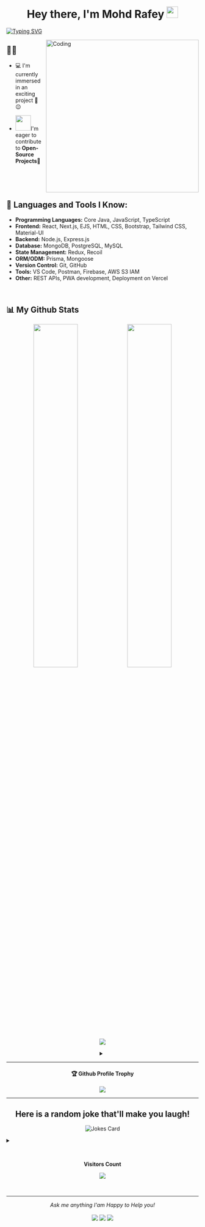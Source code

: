 
<h1 align="center">Hey there, I'm Mohd Rafey <img src="https://media.giphy.com/media/hvRJCLFzcasrR4ia7z/giphy.gif" width="30px"></h1>


[![Typing SVG](https://readme-typing-svg.demolab.com?font=Merriweather&weight=600&size=25&pause=1000&color=FF0000&center=true&vCenter=true&random=false&width=1000&lines=Passionate+Software+Engineer;Full+Stack+Web+Developer;Programmer)](https://git.io/typing-svg)


<img align="right" alt="Coding" width="400" src="https://github.com/ayushparikh-code/ayushparikh-code/blob/main/coding-freak%20(1).gif">


## 🙋‍♂️
- 💻 I'm currently immersed in an exciting project 🚀 :wink:

- <img src="https://github.com/rajput2107/rajput2107/blob/master/Assets/Handshake.gif" width="40px">I'm eager to contribute to **Open-Source Projects**🌟

<br>
<br>
<br>

## 🚀 Languages and Tools I Know:
<ul>
    <li><strong>Programming Languages:</strong> Core Java, JavaScript, TypeScript</li>
    <li><strong>Frontend:</strong> React, Next.js, EJS, HTML, CSS, Bootstrap, Tailwind CSS, Material-UI</li>
    <li><strong>Backend:</strong> Node.js, Express.js</li>
    <li><strong>Database:</strong> MongoDB, PostgreSQL, MySQL</li>
    <li><strong>State Management:</strong> Redux, Recoil</li>
    <li><strong>ORM/ODM:</strong> Prisma, Mongoose</li>
    <li><strong>Version Control:</strong> Git, GitHub</li>
    <li><strong>Tools:</strong> VS Code, Postman, Firebase, AWS S3 IAM</li>
    <li><strong>Other:</strong> REST APIs, PWA development, Deployment on Vercel</li>
</ul>

<br>

## 📊 My Github Stats
<p align="center">
  <img width="48%" src="https://github-readme-stats.vercel.app/api?username=mohdrafey1&show_icons=true&theme=tokyonight" />
  <img width="48%" src="https://github-readme-streak-stats.herokuapp.com/?user=mohdrafey1&theme=tokyonight" />
  <img src="https://github-readme-stats.vercel.app/api/top-langs/?username=mohdrafey1&theme=tokyonight" align="center" />
</p>

<details> <summary align="center"> </samp></summary><b>Note:</b> Most Used languages is only a metric of the languages my public code consists of and doesn't reflect experience or skill level.</details>

---

<div align="center">
  <h4>🏆 Github Profile Trophy</h4>
  <a href="https://github.com/ryo-ma/github-profile-trophy">
    <img src="https://github-profile-trophy.vercel.app/?username=mohdrafey1&column=7"/>
  </a>
</div>

---


<div align="center">
  
## Here is a random joke that'll make you laugh!
![Jokes Card](https://readme-jokes.vercel.app/api)
<br><details><summary align="left"> </samp></summary><p align ="centre"> Refresh page to load New joke</p></details>
</div>
<div align="center">
<br><p align="centre"><b>Visitors Count</b></p>  
<p align="center"><img align="center" src="https://profile-counter.glitch.me/{mohdrafey1}/count.svg" /></p> 
<br></div>

<hr>
<p align="center">
  <i>Ask me anything I'am Happy to Help you! </i>
  <br><br>
<a target="_blank" href="https://www.linkedin.com/in/mohd-rafey"><img src="https://img.shields.io/badge/-LinkedIn-0077B5?style=for-the-badge&logo=Linkedin&logoColor=white"></img></a>
<a target="_blank" href="mailto:mohdrafey600@gmail.com"><img src="https://img.shields.io/badge/-Gmail-D14836?style=for-the-badge&logo=Gmail&logoColor=white"></img></a>
<a target="_blank" href="https://x.com/MohdRafey72"><img src="https://img.shields.io/badge/-Twitter-1DA1F2?style=for-the-badge&logo=Twitter&logoColor=white"></img></a>
 <br>
    
</p>
